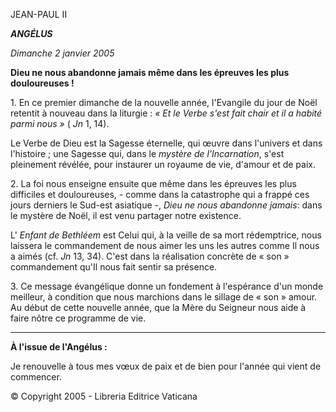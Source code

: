 JEAN-PAUL II

***ANGÉLUS***

*Dimanche 2 janvier 2005*

**Dieu ne nous abandonne jamais même dans les épreuves les plus douloureuses !**

1. En ce premier dimanche de la nouvelle année, l'Evangile du jour de Noël retentit à nouveau dans la liturgie : *« *Et le Verbe s'est fait chair et il a habité parmi nous* »* ( *Jn* 1, 14).

Le Verbe de Dieu est la Sagesse éternelle, qui œuvre dans l'univers et dans l'histoire ; une Sagesse qui, dans le *mystère de l'Incarnation*, s'est pleinement révélée, pour instaurer un royaume de vie, d'amour et de paix.

2. La foi nous enseigne ensuite que même dans les épreuves les plus difficiles et douloureuses, - comme dans la catastrophe qui a frappé ces jours derniers le Sud-est asiatique -, *Dieu ne nous abandonne jamais*: dans le mystère de Noël, il est venu partager notre existence.

L' *Enfant de Bethléem* est Celui qui, à la veille de sa mort rédemptrice, nous laissera le commandement de nous aimer les uns les autres comme Il nous a aimés (cf. *Jn* 13, 34). C'est dans la réalisation concrète de « son » commandement qu'Il nous fait sentir sa présence.

3. Ce message évangélique donne un fondement à l'espérance d'un monde meilleur, à condition que nous marchions dans le sillage de « son » amour. Au début de cette nouvelle année, que la Mère du Seigneur nous aide à faire nôtre ce programme de vie.

** * **

**À l'issue de l'Angélus :**

Je renouvelle à tous mes vœux de paix et de bien pour l'année qui vient de commencer.

© Copyright 2005 - Libreria Editrice Vaticana